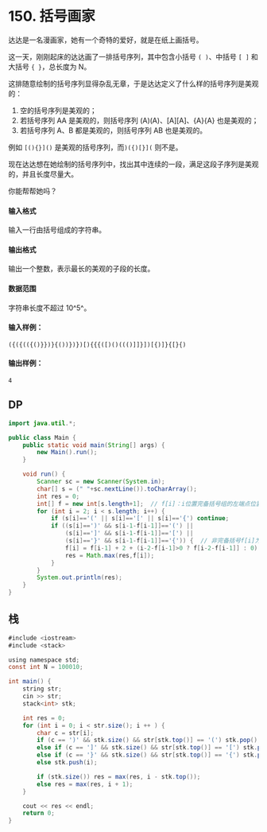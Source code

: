 # 150. 括号画家

达达是一名漫画家，她有一个奇特的爱好，就是在纸上画括号。

这一天，刚刚起床的达达画了一排括号序列，其中包含小括号 `( )`、中括号 `[ ]` 和大括号 `{ }`，总长度为 N。

这排随意绘制的括号序列显得杂乱无章，于是达达定义了什么样的括号序列是美观的：

1. 空的括号序列是美观的；
2. 若括号序列 AA 是美观的，则括号序列 (A)(A)、\[A\]\[A\]、{A}{A} 也是美观的；
3. 若括号序列 A、B 都是美观的，则括号序列 AB 也是美观的。

例如 `[(){}]()` 是美观的括号序列，而`)({)[}](` 则不是。

现在达达想在她绘制的括号序列中，找出其中连续的一段，满足这段子序列是美观的，并且长度尽量大。

你能帮帮她吗？

#### 输入格式

输入一行由括号组成的字符串。

#### 输出格式

输出一个整数，表示最长的美观的子段的长度。

#### 数据范围

字符串长度不超过 10^5^。

#### 输入样例：

```
({({(({()}})}{())})})[){{{([)()((()]]}])[{)]}{[}{)
```

#### 输出样例：

```
4
```



## DP

```java
import java.util.*;

public class Main {
    public static void main(String[] args) {
        new Main().run();
    }

    void run() {
        Scanner sc = new Scanner(System.in);
        char[] s = (" "+sc.nextLine()).toCharArray();
        int res = 0;
        int[] f = new int[s.length+1];  // f[i]：i位置完备括号组的左端点位置-1
        for (int i = 2; i < s.length; i++) {
            if (s[i]=='(' || s[i]=='[' || s[i]=='{') continue;
            if ((s[i]==')' && s[i-1-f[i-1]]=='(') || 
                (s[i]==']' && s[i-1-f[i-1]]=='[') ||
                (s[i]=='}' && s[i-1-f[i-1]]=='{')) {  // 非完备括号f[i]为0
                f[i] = f[i-1] + 2 + (i-2-f[i-1]>0 ? f[i-2-f[i-1]] : 0);
                res = Math.max(res,f[i]);
            }
        }
        System.out.println(res);
    }
}
```



## 栈

```java
#include <iostream>
#include <stack>

using namespace std;
const int N = 100010;

int main() {
    string str;
    cin >> str;
    stack<int> stk;

    int res = 0;
    for (int i = 0; i < str.size(); i ++ ) {
        char c = str[i];
        if (c == ')' && stk.size() && str[stk.top()] == '(') stk.pop();
        else if (c == ']' && stk.size() && str[stk.top()] == '[') stk.pop();
        else if (c == '}' && stk.size() && str[stk.top()] == '{') stk.pop();
        else stk.push(i);

        if (stk.size()) res = max(res, i - stk.top());
        else res = max(res, i + 1);
    }

    cout << res << endl;
    return 0;
}
```

